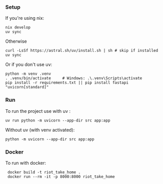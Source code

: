 ### Setup
If you're using nix:
```
nix develop
uv sync
```

Otherwise
```
curl -LsSf https://astral.sh/uv/install.sh | sh # skip if installed
uv sync
```

Or if you don't use uv:
```
python -m venv .venv
. .venv/bin/activate     # Windows: .\.venv\Scripts\activate
pip install -r requirements.txt || pip install fastapi "uvicorn[standard]"
```

### Run
To run the project use with uv :

```
uv run python -m uvicorn --app-dir src app:app
```

Without uv (with venv activated):
```
python -m uvicorn --app-dir src app:app
```

### Docker

To run with docker:
```
 docker build -t riot_take_home .
 docker run --rm -it -p 8000:8000 riot_take_home
```